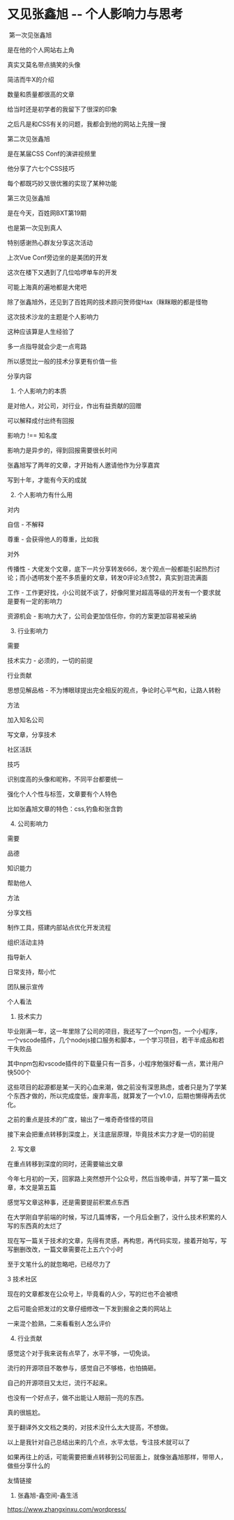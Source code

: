 # 又见张鑫旭 -- 个人影响力与思考

​
第一次见张鑫旭

是在他的个人网站右上角

真实又莫名带点搞笑的头像

简洁而牛X的介绍

数量和质量都很高的文章

给当时还是初学者的我留下了很深的印象

之后凡是和CSS有关的问题，我都会到他的网站上先搜一搜







第二次见张鑫旭

是在某届CSS Conf的演讲视频里

他分享了六七个CSS技巧

每个都既巧妙又很优雅的实现了某种功能



第三次见张鑫旭

是在今天，百姓网BXT第19期

也是第一次见到真人



特别感谢热心群友分享这次活动



上次Vue Conf旁边坐的是美团的开发

这次在楼下又遇到了几位哈啰单车的开发

可能上海真的遍地都是大佬吧



除了张鑫旭外，还见到了百姓网的技术顾问贺师俊Hax（眯眯眼的都是怪物







这次技术沙龙的主题是个人影响力

这种应该算是人生经验了

多一点指导就会少走一点弯路

所以感觉比一般的技术分享更有价值一些



分享内容



1. 个人影响力的本质

是对他人，对公司，对行业，作出有益贡献的回赠

可以解释成付出终有回报

影响力 !== 知名度

影响力是异步的，得到回报需要很长时间

张鑫旭写了两年的文章，才开始有人邀请他作为分享嘉宾

写到十年，才能有今天的成就



2. 个人影响力有什么用

对内

  自信 - 不解释

  尊重 - 会获得他人的尊重，比如我



对外

  传播性 - 大佬发个文章，底下一片分享转发666，发个观点一般都能引起热烈讨论；而小透明发个差不多质量的文章，转发0评论3点赞2，真实到泪流满面

  工作 - 工作更好找，小公司就不谈了，好像阿里对超高等级的开发有一个要求就是要有一定的影响力

  资源机会 - 影响力大了，公司会更加信任你，你的方案更加容易被采纳



3. 行业影响力

需要

  技术实力 - 必须的，一切的前提

  行业贡献

  思想见解品格 - 不为博眼球提出完全相反的观点，争论时心平气和，让路人转粉



方法

  加入知名公司 

  写文章，分享技术

  社区活跃



技巧

  识别度高的头像和昵称，不同平台都要统一

  强化个人个性与标签，文章要有个人特色

  比如张鑫旭文章的特色：css,钓鱼和张含韵



4. 公司影响力

需要

  品德

  知识能力

  帮助他人



方法

  分享文档

  制作工具，搭建内部站点优化开发流程

  组织活动主持

  指导新人

  日常支持，帮小忙

  团队展示宣传



个人看法



1. 技术实力

毕业刚满一年，这一年里除了公司的项目，我还写了一个npm包，一个小程序，一个vscode插件，几个nodejs接口服务和脚本，一个学习项目，若干半成品和若干失败品

其中npm包和vscode插件的下载量只有一百多，小程序勉强好看一点，累计用户快500个

这些项目的起源都是某一天的心血来潮，做之前没有深思熟虑，或者只是为了学某个东西才做的，所以完成度低，废弃率高，就算发了一个v1.0，后期也懒得再去优化。

之前的重点是技术的广度，输出了一堆奇奇怪怪的项目

接下来会把重点转移到深度上，关注底层原理，毕竟技术实力才是一切的前提



2. 写文章

在重点转移到深度的同时，还需要输出文章

今年七月初的一天，回家路上突然想开个公众号，然后当晚申请，并写了第一篇文章，本文是第五篇

感觉写文章这种事，还是需要提前积累点东西

在大学刚自学前端的时候，写过几篇博客，一个月后全删了，没什么技术积累的人写的东西真的太烂了

现在写一篇关于技术的文章，先得有灵感，再构思，再代码实现，接着开始写，写写删删改改，一篇文章需要花上五六个小时

至于文笔什么的就忽略吧，已经尽力了



3 技术社区

现在的文章都发在公众号上，毕竟看的人少，写的烂也不会被喷

之后可能会把发过的文章仔细修改一下发到掘金之类的网站上

一来混个脸熟，二来看看别人怎么评价



4. 行业贡献

感觉这个对于我来说有点早了，水平不够，一切免谈。

流行的开源项目不敢参与，感觉自己不够格，也怕搞砸。

自己的开源项目又太烂，流行不起来。

也没有一个好点子，做不出能让人眼前一亮的东西。

真的很尴尬。

至于翻译外文文档之类的，对技术没什么太大提高，不想做。



以上是我针对自己总结出来的几个点，水平太低，专注技术就可以了

如果再往上的话，可能需要把重点转移到公司层面上，就像张鑫旭那样，带带人，做些分享什么的



友情链接

1. 张鑫旭-鑫空间-鑫生活

https://www.zhangxinxu.com/wordpress/
